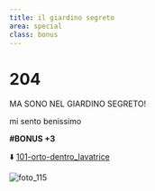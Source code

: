 ```yaml
---
title: il giardino segreto
area: special
class: bonus
---
```

# 204
MA SONO NEL GIARDINO SEGRETO!

mi sento benissimo

**#BONUS +3**

⬇️ [101-orto-dentro_lavatrice](101-orto-dentro_lavatrice.md)

![foto_115](_assets/preview_color/foto_115.jpg)
